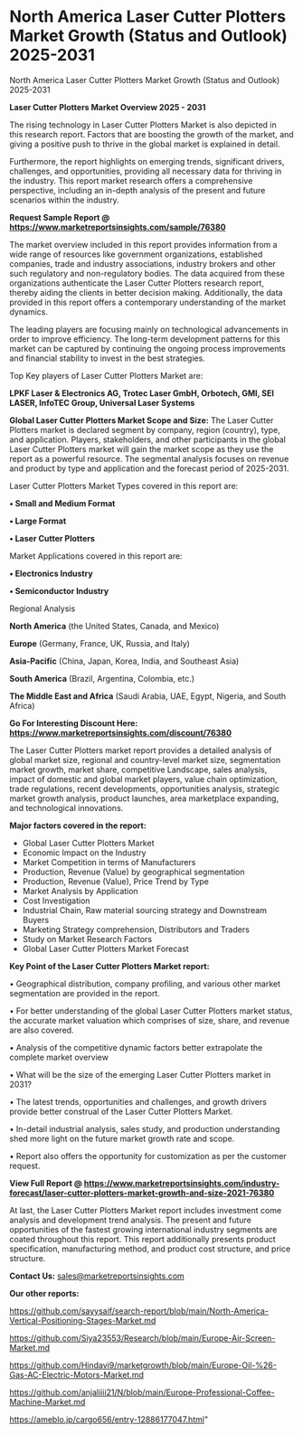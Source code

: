 # North America Laser Cutter Plotters Market Growth (Status and Outlook) 2025-2031
North America Laser Cutter Plotters Market Growth (Status and Outlook) 2025-2031

<Strong> Laser Cutter Plotters Market Overview 2025 - 2031</strong>

The rising technology in Laser Cutter Plotters Market is also depicted in this research report. Factors that are boosting the growth of the market, and giving a positive push to thrive in the global market is explained in detail.

Furthermore, the report highlights on emerging trends, significant drivers, challenges, and opportunities, providing all necessary data for thriving in the industry. This report market research offers a comprehensive perspective, including an in-depth analysis of the present and future scenarios within the industry.

<strong>Request Sample Report @ <a href=https://www.marketreportsinsights.com/sample/76380>https://www.marketreportsinsights.com/sample/76380</a></strong>

The market overview included in this report provides information from a wide range of resources like government organizations, established companies, trade and industry associations, industry brokers and other such regulatory and non-regulatory bodies. The data acquired from these organizations authenticate the Laser Cutter Plotters research report, thereby aiding the clients in better decision making. Additionally, the data provided in this report offers a contemporary understanding of the market dynamics.

The leading players are focusing mainly on technological advancements in order to improve efficiency. The long-term development patterns for this market can be captured by continuing the ongoing process improvements and financial stability to invest in the best strategies.

Top Key players of Laser Cutter Plotters Market are:

<strong>LPKF Laser & Electronics AG, Trotec Laser GmbH, Orbotech, GMI, SEI LASER, InfoTEC Group, Universal Laser Systems</strong>

<strong><b>Global Laser Cutter Plotters Market Scope and Size:</b></strong>
The Laser Cutter Plotters market is declared segment by company, region (country), type, and application. Players, stakeholders, and other participants in the global Laser Cutter Plotters market will gain the market scope as they use the report as a powerful resource. The segmental analysis focuses on revenue and product by type and application and the forecast period of 2025-2031.

Laser Cutter Plotters Market Types covered in this report are:

<strong>• Small and Medium Format

• Large Format

• Laser Cutter Plotters</strong>

Market Applications covered in this report are:

<strong>• Electronics Industry

• Semiconductor Industry</strong> 

Regional Analysis

<strong>North America</strong> (the United States, Canada, and Mexico)

<strong>Europe</strong> (Germany, France, UK, Russia, and Italy)

<strong>Asia-Pacific</strong> (China, Japan, Korea, India, and Southeast Asia)

<strong>South America</strong> (Brazil, Argentina, Colombia, etc.)

<strong>The Middle East and Africa</strong> (Saudi Arabia, UAE, Egypt, Nigeria, and South Africa)

<strong>Go For Interesting Discount Here: <a href=https://www.marketreportsinsights.com/discount/76380>https://www.marketreportsinsights.com/discount/76380</a></strong>

The Laser Cutter Plotters market report provides a detailed analysis of global market size, regional and country-level market size, segmentation market growth, market share, competitive Landscape, sales analysis, impact of domestic and global market players, value chain optimization, trade regulations, recent developments, opportunities analysis, strategic market growth analysis, product launches, area marketplace expanding, and technological innovations.

<strong><b>Major factors covered in the report:</b></strong>
<ul>
  <li>Global Laser Cutter Plotters Market </li>
  <li>Economic Impact on the Industry</li>
  <li>Market Competition in terms of Manufacturers</li>
  <li>Production, Revenue (Value) by geographical segmentation</li>
  <li>Production, Revenue (Value), Price Trend by Type</li>
  <li>Market Analysis by Application</li>
  <li>Cost Investigation</li>
  <li>Industrial Chain, Raw material sourcing strategy and Downstream Buyers</li>
  <li>Marketing Strategy comprehension, Distributors and Traders</li>
  <li>Study on Market Research Factors</li>
  <li>Global Laser Cutter Plotters Market Forecast</li>
</ul>

<strong><b>Key Point of the Laser Cutter Plotters Market report:</b></strong>

• Geographical distribution, company profiling, and various other market segmentation are provided in the report.

• For better understanding of the global Laser Cutter Plotters market status, the accurate market valuation which comprises of size, share, and revenue are also covered.

• Analysis of the competitive dynamic factors better extrapolate the complete market overview

• What will be the size of the emerging Laser Cutter Plotters market in 2031?

• The latest trends, opportunities and challenges, and growth drivers provide better construal of the Laser Cutter Plotters Market.

• In-detail industrial analysis, sales study, and production understanding shed more light on the future market growth rate and scope.

• Report also offers the opportunity for customization as per the customer request.

<strong><b>View Full Report @ <a href=https://www.marketreportsinsights.com/industry-forecast/laser-cutter-plotters-market-growth-and-size-2021-76380>https://www.marketreportsinsights.com/industry-forecast/laser-cutter-plotters-market-growth-and-size-2021-76380</a></b></strong>


At last, the Laser Cutter Plotters Market report includes investment come analysis and development trend analysis. The present and future opportunities of the fastest growing international industry segments are coated throughout this report. This report additionally presents product specification, manufacturing method, and product cost structure, and price structure.

<strong>Contact Us:</strong>
sales@marketreportsinsights.com

<strong>Our other reports:</strong>

<a href=https://github.com/sayysaif/search-report/blob/main/North-America-Vertical-Positioning-Stages-Market.md>https://github.com/sayysaif/search-report/blob/main/North-America-Vertical-Positioning-Stages-Market.md</a>

<a href=https://github.com/Siya23553/Research/blob/main/Europe-Air-Screen-Market.md>https://github.com/Siya23553/Research/blob/main/Europe-Air-Screen-Market.md</a>

<a href=https://github.com/Hindavi9/marketgrowth/blob/main/Europe-Oil-%26-Gas-AC-Electric-Motors-Market.md>https://github.com/Hindavi9/marketgrowth/blob/main/Europe-Oil-%26-Gas-AC-Electric-Motors-Market.md</a>

<a href=https://github.com/anjaliiii21/N/blob/main/Europe-Professional-Coffee-Machine-Market.md>https://github.com/anjaliiii21/N/blob/main/Europe-Professional-Coffee-Machine-Market.md</a>

<a href=https://ameblo.jp/cargo656/entry-12886177047.html>https://ameblo.jp/cargo656/entry-12886177047.html</a>"
